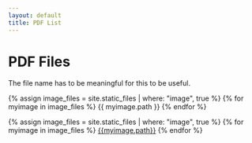 ```yaml
---
layout: default
title: PDF List
---
```


# PDF Files

The file name has to be meaningful for this to be useful.   

{% assign image_files = site.static_files | where: "image", true %}
{% for myimage in image_files %}
  {{ myimage.path }}
{% endfor %}

{% assign image_files = site.static_files | where: "image", true %}
{% for myimage in image_files %}
<a href="{{ myimage.path }}">{{myimage.path}}</a>
{% endfor %}

